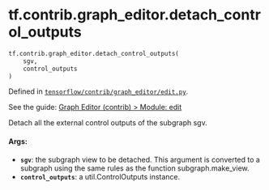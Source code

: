 <div itemscope itemtype="http://developers.google.com/ReferenceObject">
<meta itemprop="name" content="tf.contrib.graph_editor.detach_control_outputs" />
</div>

# tf.contrib.graph_editor.detach_control_outputs

``` python
tf.contrib.graph_editor.detach_control_outputs(
    sgv,
    control_outputs
)
```



Defined in [`tensorflow/contrib/graph_editor/edit.py`](https://www.tensorflow.org/code/tensorflow/contrib/graph_editor/edit.py).

See the guide: [Graph Editor (contrib) > Module: edit](../../../../../api_guides/python/contrib.graph_editor.md#Module_edit)

Detach all the external control outputs of the subgraph sgv.

#### Args:

* <b>`sgv`</b>: the subgraph view to be detached. This argument is converted to a
    subgraph using the same rules as the function subgraph.make_view.
* <b>`control_outputs`</b>: a util.ControlOutputs instance.